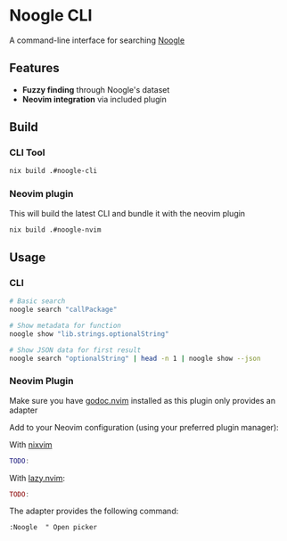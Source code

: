 # Noogle CLI

A command-line interface for searching [Noogle](https://noogle.dev/) 

## Features

- **Fuzzy finding** through Noogle's dataset
- **Neovim integration** via included plugin

## Build

### CLI Tool

```bash
nix build .#noogle-cli
```

### Neovim plugin

This will build the latest CLI and bundle it with the neovim plugin

```bash
nix build .#noogle-nvim
```

## Usage

### CLI

```bash
# Basic search
noogle search "callPackage"

# Show metadata for function
noogle show "lib.strings.optionalString"

# Show JSON data for first result
noogle search "optionalString" | head -n 1 | noogle show --json
```

### Neovim Plugin

Make sure you have [godoc.nvim](https://github.com/fredrikaverpil/godoc.nvim) installed as this plugin only provides an adapter

Add to your Neovim configuration (using your preferred plugin manager):

With [nixvim]()
```nix
TODO:
```

With [lazy.nvim](https://github.com/folke/lazy.nvim):
```lua
TODO:
```

The adapter provides the following command:

```vim
:Noogle  " Open picker
```
